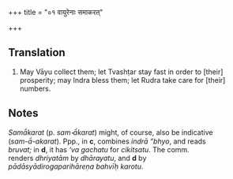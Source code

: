 +++
title = "०१ वायुरेनाः समाकरत्"

+++
## Translation
1. May Vāyu collect them; let Tvashṭar stay fast in order to \[their\]  
prosperity; may Indra bless them; let Rudra take care for \[their\]  
numbers.

## Notes
*Samā́karat* (p. *sam॰ā́karat*) might, of course, also be indicative  
(*sam-ā́-akarat*). Ppp., in **c**, combines *indrā ”bhyo*, and reads  
*bruvat;* in **d**, it has *‘va gachatu* for *cikitsatu*. The comm.  
renders *dhriyatām* by *dhārayatu*, and **d** by  
*pādāsyādirogaparihāreṇa bahvīḥ karotu*.
